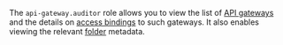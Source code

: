 The `api-gateway.auditor` role allows you to view the list of [API gateways](../../api-gateway/concepts/index.md) and the details on [access bindings](../../iam/concepts/access-control/index.md#access-bindings) to such gateways. It also enables viewing the relevant [folder](../../resource-manager/concepts/resources-hierarchy.md#folder) metadata.